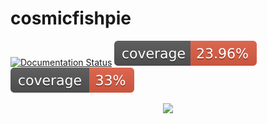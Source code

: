 # cosmicfishpie

[![Documentation Status](https://readthedocs.org/projects/cosmicfishpie/badge/?version=latest)](https://cosmicfishpie.readthedocs.io/en/latest/?badge=latest)
[![Coverage Status](./coverage-badge.svg?dummy=8484744)](./coverage_reports/index.html)
[![Coverage](./coverage.svg)](./coverage_reports/index.html)

<div align="center">
  <img src="https://github.com/santiagocasas/cosmicfishpie/assets/6987716/1816b3b7-0920-4a2c-aafd-9c4ba1dc3e2b" width="280">


